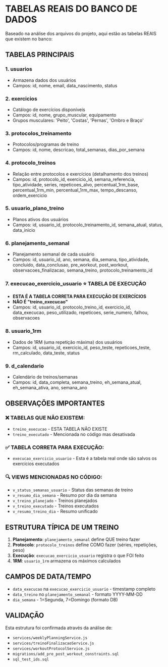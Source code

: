 # TABELAS REAIS DO BANCO DE DADOS

Baseado na análise dos arquivos do projeto, aqui estão as tabelas REAIS que existem no banco:

## TABELAS PRINCIPAIS

### 1. **usuarios**
- Armazena dados dos usuários
- Campos: id, nome, email, data_nascimento, status

### 2. **exercicios**
- Catálogo de exercícios disponíveis
- Campos: id, nome, grupo_muscular, equipamento
- Grupos musculares: 'Peito', 'Costas', 'Pernas', 'Ombro e Braço'

### 3. **protocolos_treinamento**
- Protocolos/programas de treino
- Campos: id, nome, descricao, total_semanas, dias_por_semana

### 4. **protocolo_treinos**
- Relação entre protocolos e exercícios (detalhamento dos treinos)
- Campos: id, protocolo_id, exercicio_id, semana_referencia, tipo_atividade, series, repeticoes_alvo, percentual_1rm_base, percentual_1rm_min, percentual_1rm_max, tempo_descanso, ordem_exercicio

### 5. **usuario_plano_treino**
- Planos ativos dos usuários
- Campos: id, usuario_id, protocolo_treinamento_id, semana_atual, status, data_inicio

### 6. **planejamento_semanal**
- Planejamento semanal de cada usuário
- Campos: id, usuario_id, ano, semana, dia_semana, tipo_atividade, concluido, data_conclusao, pre_workout, post_workout, observacoes_finalizacao, semana_treino, protocolo_treinamento_id

### 7. **execucao_exercicio_usuario** ⭐ TABELA DE EXECUÇÃO
- **ESTA É A TABELA CORRETA PARA EXECUÇÃO DE EXERCÍCIOS**
- **NÃO É "treino_execucao"**
- Campos: id, usuario_id, protocolo_treino_id, exercicio_id, data_execucao, peso_utilizado, repeticoes, serie_numero, falhou, observacoes

### 8. **usuario_1rm**
- Dados de 1RM (uma repetição máxima) dos usuários
- Campos: id, usuario_id, exercicio_id, peso_teste, repeticoes_teste, rm_calculado, data_teste, status

### 9. **d_calendario**
- Calendário de treinos/semanas
- Campos: id, data_completa, semana_treino, eh_semana_atual, eh_semana_ativa, ano, semana_ano

## OBSERVAÇÕES IMPORTANTES

### ❌ TABELAS QUE NÃO EXISTEM:
- `treino_execucao` - ESTA TABELA NÃO EXISTE
- `treino_executado` - Mencionada no código mas desativada

### ✅ TABELA CORRETA PARA EXECUÇÃO:
- `execucao_exercicio_usuario` - Esta é a tabela real onde são salvos os exercícios executados

### 🔍 VIEWS MENCIONADAS NO CÓDIGO:
- `v_status_semanas_usuario` - Status das semanas de treino
- `v_resumo_dia_semana` - Resumo por dia da semana
- `v_treino_planejado` - Treinos planejados
- `v_treino_executado` - Treinos executados
- `v_resumo_treino_dia` - Resumo unificado

## ESTRUTURA TÍPICA DE UM TREINO

1. **Planejamento**: `planejamento_semanal` define QUE treino fazer
2. **Protocolo**: `protocolo_treinos` define COMO fazer (séries, repetições, peso)
3. **Execução**: `execucao_exercicio_usuario` registra o que FOI feito
4. **1RM**: `usuario_1rm` armazena os máximos calculados

## CAMPOS DE DATA/TEMPO

- `data_execucao` na `execucao_exercicio_usuario` - timestamp completo
- `data_treino` no `planejamento_semanal` - formato YYYY-MM-DD
- `dia_semana` - 1=Segunda, 7=Domingo (formato DB)

## VALIDAÇÃO

Esta estrutura foi confirmada através da análise de:
- `services/weeklyPlanningService.js`
- `services/treinoFinalizacaoService.js`
- `services/workoutProtocolService.js`
- `migrations/add_pre_post_workout_constraints.sql`
- `sql_test_ids.sql`